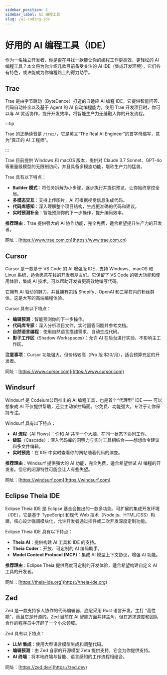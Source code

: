 ```yaml
---
sidebar_position: 4
sidebar_label: AI 编程工具
slug: /ai-coding-ide
---
```


# 好用的 AI 编程工具（IDE）

作为一名独立开发者，你是否在寻找一款能让你的编程工作更高效、更轻松的 AI 编程工具？本文将为你介绍几款目前备受关注的 AI IDE（集成开发环境），它们各有特色，或许能成为你编程路上的得力助手。



## Trae

Trae 是由字节跳动（ByteDance）打造的自适应 AI 编程 IDE，它提供智能问答、代码自动补全以及基于 Agent 的 AI 自动编程能力。使用 Trae 开发项目时，你可以与 AI 灵活协作，提升开发效率，将智能生产力无缝融入你的开发流程。

:::tip

Trae 的正确读音是 `/treɪ/`，它是英文“The Real Al Engineer”的首字母缩写，意为“真正的 AI 工程师”。

:::

Trae 目前提供 Windows 和 macOS 版本，提供对 Claude 3.7 Sonnet、GPT-4o 等重量级模型的无限制访问，并且具备多模态功能，堪称生产力的猛兽。

Trae 具有以下特点：

- **Builder 模式**：将任务拆解为小步骤，逐步执行并提供预览，让你始终掌控全局。
- **多模态交互**：支持上传图片，AI 可根据视觉信息生成代码。
- **代码库感知**：深入理解整个项目结构，生成更准确的代码和建议。
- **实时预测补全**：智能预测你的下一步操作，提升编码效率。

**推荐理由**：Trae 提供强大的 AI 协作功能，完全免费，适合希望提升生产力的开发者。

网址：[https://www.trae.com.cn](https://www.trae.com.cn)



## Cursor

Cursor 是一款基于 VS Code 的 AI 增强版 IDE，支持 Windows、macOS 和 Linux 系统，适合愿意花钱的开发者朋友们。它保留了 VS Code 的强大功能和使用体验，集成 AI 技术，可以帮助开发者更高效地编写代码。

它拥有 AI 驱动的魅力，并且拥有包括 Shopify、OpenAI 和三星在内的粉丝群体。这是大写的高端编程体验。

Cursor 具有以下特点：

- **编辑预测**：智能预测你的下一步操作。
- **代码库专家**：深入分析项目文件，实时回答问题并参考文档。
- **自然语言编程**：使用自然语言描述需求，自动生成代码。
- **影子工作区**（Shadow Workspaces）：允许 AI 在后台进行实验，不影响主工作区。

**注意事项**：Cursor 功能强大，但价格较高（Pro 版 $20/月），适合预算充足的开发者。

网址：[https://www.cursor.com](https://www.cursor.com)



## Windsurf

Windsurf 是 Codeium公司推出的 AI 编程工具，也是首个“代理型” IDE —— 可以想象成 AI 不仅提供帮助，还会主动掌控局面。它免费、功能强大，专注于让你保持专注。

Windsurf 具有以下特点：

- **AI 流程**（AI Flows）：你和 AI 共享一个大脑，在同一状态下协同工作。
- **级联**（Cascade）：深入代码库的洞察力与实时工具相结合——想想命令建议和多文件编辑。
- **实时预览**：在 IDE 中实时查看你的网站随着代码的演变。

**推荐理由**：Windsurf 提供强大的 AI 功能，完全免费，适合希望尝试 AI 编程的开发者。但它的闭源特性可能会让人有些失望。

网址：[https://windsurf.com](https://windsurf.com)



## Eclipse Theia IDE

Eclipse Theia IDE 是 Eclipse 基金会推出的一款多功能、可扩展的集成开发环境（IDE），它是基于 TypeScript 和现代 Web 技术（Node.js、HTML/CSS）构建，核心设计强调模块化，允许开发者通过插件或二次开发深度定制功能。

Eclipse Theia IDE 具有以下特点：

- **Theia AI**：提供构建 AI 工具和 IDE 的支持。
- **Theia Coder**：开放、可定制的 AI 编码助手。
- **Model Context Protocol (MCP)**：集成 AI 模型上下文协议，增强 AI 功能。

**推荐理由**：Eclipse Theia 提供高度可定制的开发体验，适合希望构建自定义 AI 工具的开发者。

网址：[https://theia-ide.org](https://theia-ide.org)



## Zed

Zed 是一款支持多人协作的代码编辑器，底层采用 Rust 语言开发，主打 “高性能”，而且它是开源的。Zed 目前在 AI 智能方面并非主角，但在追求速度和团队合作的程序员中开辟了一个小众领域。

Zed 具有以下特点：

- **LLM 集成**：使用大型语言模型生成和调整代码。
- **编辑预测**：由 Zed 自家的开源模型 Zeta 提供支持，它会为你提供支持。
- **AI 终端**：将本地终端与智能、语言感知的工作流程相结合。

网址：[https://zed.dev](https://zed.dev)

